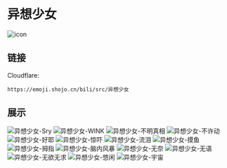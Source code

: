 # 异想少女
![icon](https://emoji.shojo.cn/bili/src/异想少女/icon.png)
## 链接
Cloudflare:
```
https://emoji.shojo.cn/bili/src/异想少女
```
## 展示
![异想少女-Sry](https://emoji.shojo.cn/bili/src/异想少女/异想少女-Sry.png)
![异想少女-WINK](https://emoji.shojo.cn/bili/src/异想少女/异想少女-WINK.png)
![异想少女-不明真相](https://emoji.shojo.cn/bili/src/异想少女/异想少女-不明真相.png)
![异想少女-不许动](https://emoji.shojo.cn/bili/src/异想少女/异想少女-不许动.png)
![异想少女-好耶](https://emoji.shojo.cn/bili/src/异想少女/异想少女-好耶.png)
![异想少女-惊吓](https://emoji.shojo.cn/bili/src/异想少女/异想少女-惊吓.png)
![异想少女-流泪](https://emoji.shojo.cn/bili/src/异想少女/异想少女-流泪.png)
![异想少女-摸鱼](https://emoji.shojo.cn/bili/src/异想少女/异想少女-摸鱼.png)
![异想少女-拇指](https://emoji.shojo.cn/bili/src/异想少女/异想少女-拇指.png)
![异想少女-脑内风暴](https://emoji.shojo.cn/bili/src/异想少女/异想少女-脑内风暴.png)
![异想少女-无奈](https://emoji.shojo.cn/bili/src/异想少女/异想少女-无奈.png)
![异想少女-无语](https://emoji.shojo.cn/bili/src/异想少女/异想少女-无语.png)
![异想少女-无欲无求](https://emoji.shojo.cn/bili/src/异想少女/异想少女-无欲无求.png)
![异想少女-悠闲](https://emoji.shojo.cn/bili/src/异想少女/异想少女-悠闲.png)
![异想少女-宇宙](https://emoji.shojo.cn/bili/src/异想少女/异想少女-宇宙.png)
